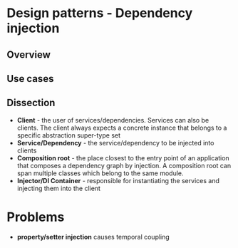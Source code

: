 # Design patterns - Dependency injection

## Overview

## Use cases

## Dissection

- **Client** - the user of services/dependencies. Services can also be clients.
The client always expects a concrete instance that belongs to a specific
abstraction super-type set
- **Service/Dependency** - the service/dependency to be injected into clients
- **Composition root** - the place closest to the entry point of an application
that composes a dependency graph by injection. A composition root can span
multiple classes which belong to the same module.
- **Injector/DI Container** - responsible for instantiating the services and
injecting them into the client

# Problems

- **property/setter injection** causes temporal coupling
